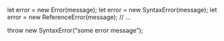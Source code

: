 let error = new Error(message);
let error = new SyntaxError(message);
let error = new ReferenceError(message);
// ...


throw new SyntaxError("some error message"); 